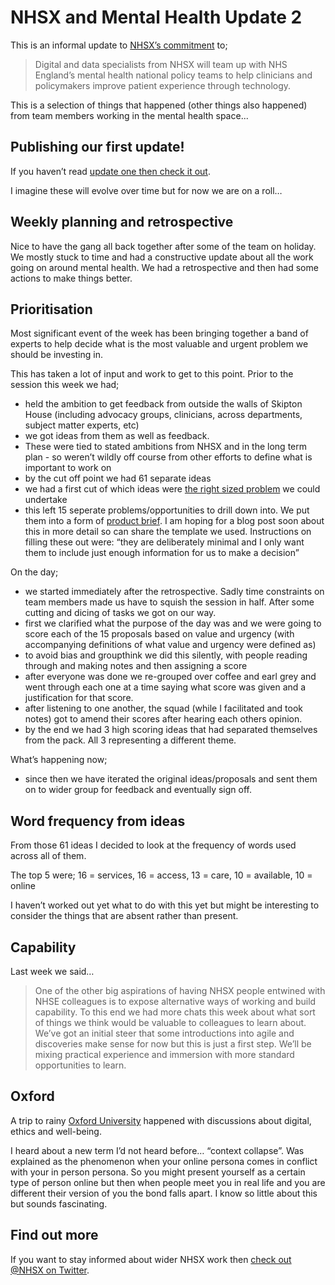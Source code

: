 # NHSX and Mental Health Update 2

This is an informal update to [NHSX’s commitment](https://www.gov.uk/government/news/nhsx-digital-experts-will-be-part-of-cancer-and-mental-health-teams) to;
> Digital and data specialists from NHSX will team up with NHS England’s mental health national policy teams to help clinicians and policymakers improve patient experience through technology.

This is a selection of things that happened (other things also happened) from team members working in the mental health space...

## Publishing our first update!
If you haven’t read [update one then check it out](https://nhsx.github.io/Mental-Health/1/).

I imagine these will evolve over time but for now we are on a roll…

## Weekly planning and retrospective
Nice to have the gang all back together after some of the team on holiday. We mostly stuck to time and had a constructive update about all the work going on around mental health. We had a retrospective and then had some actions to make things better.  

## Prioritisation
Most significant event of the week has been bringing together a band of experts to help decide what is the most valuable and urgent problem we should be investing in.

This has taken a lot of input and work to get to this point. Prior to the session this week we had;
- held the ambition to get feedback from outside the walls of Skipton House (including advocacy groups, clinicians, across departments, subject matter experts, etc)
- we got ideas from them as well as feedback. 
- These were tied to stated ambitions from NHSX and in the long term plan - so weren’t wildly off course from other efforts to define what is important to work on
- by the cut off point we had 61 separate ideas
- we had a first cut of which ideas were [the right sized problem](https://www.gov.uk/service-manual/agile-delivery/how-the-discovery-phase-works#define-the-problem) we could undertake
- this left 15 seperate problems/opportunities to drill down into. We put them into a form of [product brief](https://medium.com/@mishmosh/zero-to-one-in-product-management-54d182a2df6f). I am hoping for a blog post soon about this in more detail so can share the template we used. Instructions on filling these out were: “they are deliberately minimal and I only want them to include just enough information for us to make a decision”

On the day;
- we started immediately after the retrospective. Sadly time constraints on team members made us have to squish the session in half. After some cutting and dicing of tasks we got on our way.
- first we clarified what the purpose of the day was and we were going to score each of the 15 proposals based on value and urgency (with accompanying definitions of what value and urgency were defined as)
- to avoid bias and groupthink we did this silently, with people reading through and making notes and then assigning a score
- after everyone was done we re-grouped over coffee and earl grey and went through each one at a time saying what score was given and a justification for that score. 
- after listening to one another, the squad (while I facilitated and took notes) got to amend their scores after hearing each others opinion.
- by the end we had 3 high scoring ideas that had separated themselves from the pack. All 3 representing a different theme.

What’s happening now;
- since then we have iterated the original ideas/proposals and sent them on to wider group for feedback and eventually sign off.

## Word frequency from ideas
From those 61 ideas I decided to look at the frequency of words used across all of them. 

The top 5 were; 16 = services, 16 = access, 13 = care, 10 = available, 10 = online

I haven’t worked out yet what to do with this yet but might be interesting to consider the things that are absent rather than present.

## Capability
Last week we said…
> One of the other big aspirations of having NHSX people entwined with NHSE colleagues is to expose alternative ways of working and build capability. 
To this end we had more chats this week about what sort of things we think would be valuable to colleagues to learn about. We’ve got an initial steer that some introductions into agile and discoveries make sense for now but this is just a first step. We’ll be mixing practical experience and immersion with more standard opportunities to learn.

## Oxford
A trip to rainy [Oxford University](https://digitalethicslab.oii.ox.ac.uk/) happened with discussions about digital, ethics and well-being.

I heard about a new term I’d not heard before… “context collapse”. Was explained as the phenomenon when your online persona comes in conflict with your in person persona. So you might present yourself as a certain type of person online but then when people meet you in real life and you are different their version of you the bond falls apart. I know so little about this but sounds fascinating.

## Find out more
If you want to stay informed about wider NHSX work then [check out @NHSX on Twitter](https://twitter.com/nhsx?lang=en).
